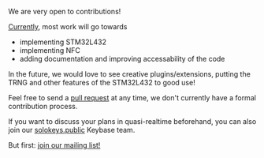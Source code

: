 We are very open to contributions!

[Currently](https://github.com/solokeys/solo/issues), most work will go towards

* implementing STM32L432
* implementing NFC
* adding documentation and improving accessability of the code

In the future, we would love to see creative plugins/extensions, putting the TRNG and other features of the STM32L432 to good use! 

Feel free to send a [pull request](https://github.com/solokeys/solo/pulls) at any time, we don't currently have a formal contribution process.

If you want to discuss your plans in quasi-realtime beforehand, you can also join our [solokeys.public](https://keybase.io/team/solokeys.public) Keybase team.

But first: [join our mailing list!](https://solokeys.us19.list-manage.com/subscribe/post?u=cc0c298fb99cd136bdec8294b&id=b9cb3de62d)
